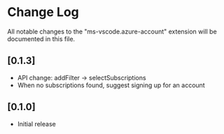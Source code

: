 # Change Log
All notable changes to the "ms-vscode.azure-account" extension will be documented in this file.

## [0.1.3]
- API change: addFilter -> selectSubscriptions
- When no subscriptions found, suggest signing up for an account

## [0.1.0]
- Initial release